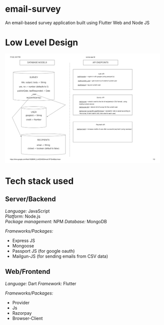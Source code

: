 # email-survey
An email-based survey application built using Flutter Web and Node JS


# Low Level Design

![low-level-design](diagram.png)


# Tech stack used

## Server/Backend
*Language:* JavaScript  
*Platform:* Node.js  
*Package management:* NPM
*Database:* MongoDB

*Frameworks/Packages:*
* Express JS 
* Mongoose
* Passport JS (for google oauth)
* Mailgun-JS (for sending emails from CSV data)



## Web/Frontend
*Language:* Dart 
*Framework:* Flutter

*Frameworks/Packages:*
* Provider  
* Js
* Razorpay
* Browser-Client

